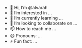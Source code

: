- 👋 Hi, I’m @alvarah
- 👀 I’m interested in ...
- 🌱 I’m currently learning ...
- 💞️ I’m looking to collaborate on ...
- 📫 How to reach me ...
- 😄 Pronouns: ...
- ⚡ Fun fact: ...

<!---
alvarah/alvarah is a ✨ special ✨ repository because its `README.md` (this file) appears on your GitHub profile.
You can click the Preview link to take a look at your changes.
--->
